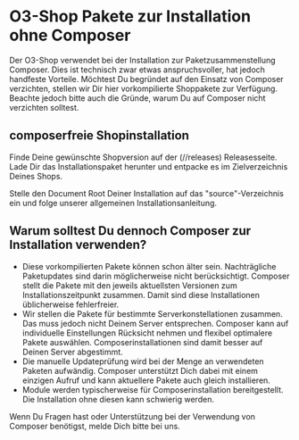 # O3-Shop Pakete zur Installation ohne Composer

Der O3-Shop verwendet bei der Installation zur Paketzusammenstellung Composer. Dies ist technisch zwar etwas anspruchsvoller, hat jedoch handfeste Vorteile. Möchtest Du begründet auf den Einsatz von Composer verzichten, stellen wir Dir hier vorkompilierte Shoppakete zur Verfügung. Beachte jedoch bitte auch die Gründe, warum Du auf Composer nicht verzichten solltest.

## composerfreie Shopinstallation

Finde Deine gewünschte Shopversion auf der (//releases) Releasesseite. Lade Dir das Installationspaket herunter und entpacke es im Zielverzeichnis Deines Shops.

Stelle den Document Root Deiner Installation auf das "source"-Verzeichnis ein und folge unserer allgemeinen Installationsanleitung.

## Warum solltest Du dennoch Composer zur Installation verwenden?

- Diese vorkompilierten Pakete können schon älter sein. Nachträgliche Paketupdates sind darin möglicherweise nicht berücksichtigt. Composer stellt die Pakete mit den jeweils aktuellsten Versionen zum Installationszeitpunkt zusammen. Damit sind diese Installationen üblicherweise fehlerfreier.
- Wir stellen die Pakete für bestimmte Serverkonstellationen zusammen. Das muss jedoch nicht Deinem Server entsprechen. Composer kann auf individuelle Einstellungen Rücksicht nehmen und flexibel optimalere Pakete auswählen. Composerinstallationen sind damit besser auf Deinen Server abgestimmt.
- Die manuelle Updateprüfung wird bei der Menge an verwendeten Paketen aufwändig. Composer unterstützt Dich dabei mit einem einzigen Aufruf und kann aktuellere Pakete auch gleich installieren.
- Module werden typischerweise für Composerinstallation bereitgestellt. Die Installation ohne diesen kann schwierig werden.

Wenn Du Fragen hast oder Unterstützung bei der Verwendung von Composer benötigst, melde Dich bitte bei uns.
